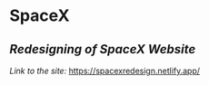 # SpaceX 
## *Redesigning of SpaceX Website*
*Link to the site:*
https://spacexredesign.netlify.app/
